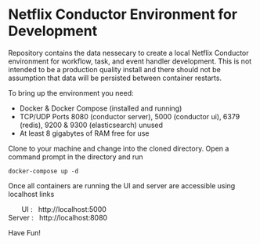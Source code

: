 
# Netflix Conductor Environment for Development

Repository contains the data nessecary to create a local Netflix Conductor environment for workflow, task, and event handler development. This is not intended to be a production quality install and there should not be assumption that data will be persisted between container restarts.

To bring up the environment you need:
 - Docker & Docker Compose (installed and running)
 - TCP/UDP Ports 8080 (conductor server), 5000 (conductor ui), 6379 (redis), 9200 & 9300 (elasticsearch) unused
 - At least 8 gigabytes of RAM free for use

Clone to your machine and change into the cloned directory. Open a command prompt in the directory and run 

    docker-compose up -d

Once all containers are running the UI and server are accessible using localhost links  

&nbsp;&nbsp;&nbsp;&nbsp;&nbsp;&nbsp;&nbsp;UI :  &nbsp;&nbsp;http://localhost:5000  
Server :&nbsp;&nbsp; http://localhost:8080  


  
Have Fun!
